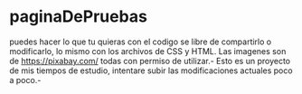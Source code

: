 # paginaDePruebas
puedes hacer lo que tu quieras con el codigo se libre de compartirlo o modificarlo, lo mismo con los archivos de CSS y HTML. 
Las imagenes son de https://pixabay.com/ todas con permiso de utilizar.-
Esto es un proyecto de mis tiempos de estudio, intentare subir las modificaciones actuales poco a poco.-

